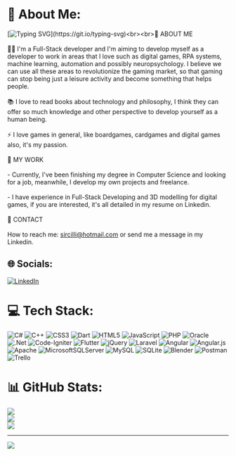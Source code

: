 # 💫 About Me:
[![Typing SVG](https://readme-typing-svg.demolab.com?font=Fira+Code&pause=1000&color=C321F7&width=635&lines=Hi%2C+welcome!!;I'm+Lucas+Sircilli%2C+I'm+Full-Stack+Developer.;Feel+free+to+get+to+know+a+little+bit+about+me.)](https://git.io/typing-svg)<br><br>🚀 ABOUT ME<br><br>👨‍💻 I'm a Full-Stack developer and I'm aiming to develop myself as a developer to work in areas that I love such as digital games, RPA systems, machine learning, automation and possibly neuropsychology. I believe we can use all these areas to revolutionize the gaming market, so that gaming can stop being just a leisure activity and become something that helps people.<br><br>📚 I love to read books about technology and philosophy, I think they can offer so much knowledge and other perspective to develop yourself as a human being.<br><br>⚡ I love games in general, like boardgames, cardgames and digital games also, it's my passion.<br><br>🌱 MY WORK<br><br>- Currently, I've been finishing my degree in Computer Science and looking for a job, meanwhile, I develop my own projects and freelance.<br><br>- I have experience in Full-Stack Developing and 3D modelling for digital games, if you are interested, it's all detailed in my resume on Linkedin.<br><br>💬 CONTACT<br><br> How to reach me: sircilli@hotmail.com or send me a message in my Linkedin.<br>


## 🌐 Socials:
[![LinkedIn](https://img.shields.io/badge/LinkedIn-%230077B5.svg?logo=linkedin&logoColor=white)](https://linkedin.com/in/lucas-sircilli-731bab208) 

# 💻 Tech Stack:
![C#](https://img.shields.io/badge/c%23-%23239120.svg?style=for-the-badge&logo=c-sharp&logoColor=white) ![C++](https://img.shields.io/badge/c++-%2300599C.svg?style=for-the-badge&logo=c%2B%2B&logoColor=white) ![CSS3](https://img.shields.io/badge/css3-%231572B6.svg?style=for-the-badge&logo=css3&logoColor=white) ![Dart](https://img.shields.io/badge/dart-%230175C2.svg?style=for-the-badge&logo=dart&logoColor=white) ![HTML5](https://img.shields.io/badge/html5-%23E34F26.svg?style=for-the-badge&logo=html5&logoColor=white) ![JavaScript](https://img.shields.io/badge/javascript-%23323330.svg?style=for-the-badge&logo=javascript&logoColor=%23F7DF1E) ![PHP](https://img.shields.io/badge/php-%23777BB4.svg?style=for-the-badge&logo=php&logoColor=white) ![Oracle](https://img.shields.io/badge/Oracle-F80000?style=for-the-badge&logo=oracle&logoColor=white) ![.Net](https://img.shields.io/badge/.NET-5C2D91?style=for-the-badge&logo=.net&logoColor=white) ![Code-Igniter](https://img.shields.io/badge/CodeIgniter-%23EF4223.svg?style=for-the-badge&logo=codeIgniter&logoColor=white) ![Flutter](https://img.shields.io/badge/Flutter-%2302569B.svg?style=for-the-badge&logo=Flutter&logoColor=white) ![jQuery](https://img.shields.io/badge/jquery-%230769AD.svg?style=for-the-badge&logo=jquery&logoColor=white) ![Laravel](https://img.shields.io/badge/laravel-%23FF2D20.svg?style=for-the-badge&logo=laravel&logoColor=white) ![Angular](https://img.shields.io/badge/angular-%23DD0031.svg?style=for-the-badge&logo=angular&logoColor=white) ![Angular.js](https://img.shields.io/badge/angular.js-%23E23237.svg?style=for-the-badge&logo=angularjs&logoColor=white) ![Apache](https://img.shields.io/badge/apache-%23D42029.svg?style=for-the-badge&logo=apache&logoColor=white) ![MicrosoftSQLServer](https://img.shields.io/badge/Microsoft%20SQL%20Sever-CC2927?style=for-the-badge&logo=microsoft%20sql%20server&logoColor=white) ![MySQL](https://img.shields.io/badge/mysql-%2300f.svg?style=for-the-badge&logo=mysql&logoColor=white) ![SQLite](https://img.shields.io/badge/sqlite-%2307405e.svg?style=for-the-badge&logo=sqlite&logoColor=white) ![Blender](https://img.shields.io/badge/blender-%23F5792A.svg?style=for-the-badge&logo=blender&logoColor=white) ![Postman](https://img.shields.io/badge/Postman-FF6C37?style=for-the-badge&logo=postman&logoColor=white) ![Trello](https://img.shields.io/badge/Trello-%23026AA7.svg?style=for-the-badge&logo=Trello&logoColor=white)
# 📊 GitHub Stats:
![](https://github-readme-stats.vercel.app/api?username=Lucas-Sircilli&theme=midnight-purple&hide_border=false&include_all_commits=true&count_private=false)<br/>
![](https://github-readme-streak-stats.herokuapp.com/?user=Lucas-Sircilli&theme=midnight-purple&hide_border=false)<br/>
![](https://github-readme-stats.vercel.app/api/top-langs/?username=Lucas-Sircilli&theme=midnight-purple&hide_border=false&include_all_commits=true&count_private=false&layout=compact)

---
[![](https://visitcount.itsvg.in/api?id=Lucas-Sircilli&icon=5&color=8)](https://visitcount.itsvg.in)

<!-- Proudly created with GPRM ( https://gprm.itsvg.in ) -->
